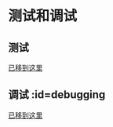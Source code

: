 # 测试和调试

<!---
  original document: 0.14.23:docs/newbs_testing_debugging.md
  git diff 0.14.23 HEAD -- docs/newbs_testing_debugging.md | cat
-->
## 测试

[已移到这里](zh-cn/faq_misc.md#testing)

## 调试 :id=debugging

[已移到这里](zh-cn/faq_debug.md#debugging)

